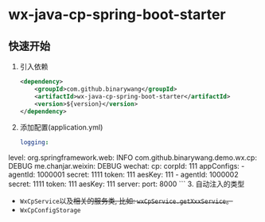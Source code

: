 # wx-java-cp-spring-boot-starter
## 快速开始
1. 引入依赖
    ```xml
    <dependency>
        <groupId>com.github.binarywang</groupId>
        <artifactId>wx-java-cp-spring-boot-starter</artifactId>
        <version>${version}</version>
    </dependency>
    ```
2. 添加配置(application.yml)
    ```yml
   logging:
  level:
    org.springframework.web: INFO
    com.github.binarywang.demo.wx.cp: DEBUG
    me.chanjar.weixin: DEBUG
wechat:
  cp:
    corpId: 111
    appConfigs:
      - agentId: 1000001
        secret: 1111
        token: 111
        aesKey: 111
      - agentId: 1000002
        secret: 1111
        token: 111
        aesKey: 111
server:
  port: 8000
    ```
3. 自动注入的类型
- `WxCpService`以及~~相关的服务类, 比如: `wxCpService.getXxxService`。~~
- `WxCpConfigStorage`







